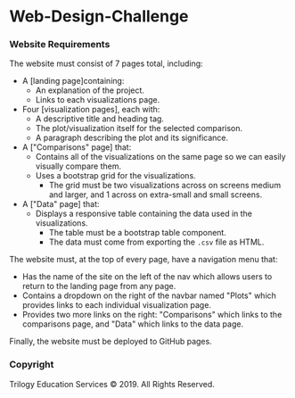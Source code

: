 # Web-Design-Challenge

### Website Requirements

The website must consist of 7 pages total, including:

* A [landing page]containing:
  * An explanation of the project.
  * Links to each visualizations page.
* Four [visualization pages], each with:
  * A descriptive title and heading tag.
  * The plot/visualization itself for the selected comparison.
  * A paragraph describing the plot and its significance.
* A ["Comparisons" page] that:
  * Contains all of the visualizations on the same page so we can easily visually compare them.
  * Uses a bootstrap grid for the visualizations.
    * The grid must be two visualizations across on screens medium and larger, and 1 across on extra-small and small screens.
* A ["Data" page] that:
  * Displays a responsive table containing the data used in the visualizations.
    * The table must be a bootstrap table component. 
    * The data must come from exporting the `.csv` file as HTML.

The website must, at the top of every page, have a navigation menu that:

* Has the name of the site on the left of the nav which allows users to return to the landing page from any page.
* Contains a dropdown on the right of the navbar named "Plots" which provides links to each individual visualization page.
* Provides two more links on the right: "Comparisons" which links to the comparisons page, and "Data" which links to the data page.


Finally, the website must be deployed to GitHub pages.

### Copyright

Trilogy Education Services © 2019. All Rights Reserved.